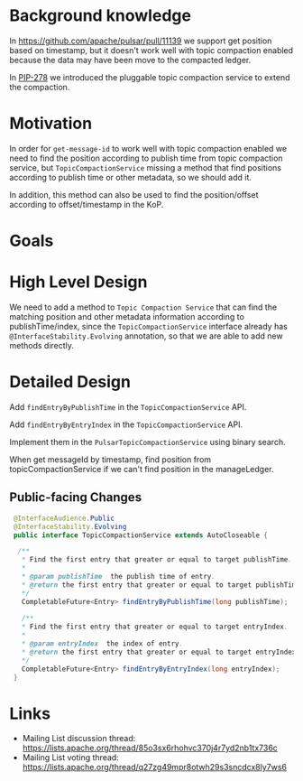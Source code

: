 # Background knowledge

In https://github.com/apache/pulsar/pull/11139 we support get position based on timestamp, but it doesn't work well with topic compaction enabled because the data may have been move to the compacted ledger.

In [PIP-278](https://github.com/apache/pulsar/pull/20624) we introduced the pluggable topic compaction service to extend the compaction.

# Motivation

In order for `get-message-id` to work well with topic compaction enabled we need to find the position according to publish time from topic compaction service,
but `TopicCompactionService` missing a method that find positions according to publish time or other metadata, so we should add it.

In addition, this method can also be used to find the position/offset according to offset/timestamp in the KoP.

# Goals

# High Level Design

We need to add a method to `Topic Compaction Service` that can find the matching position and other metadata information according to publishTime/index,
since the `TopicCompactionService` interface already has `@InterfaceStability.Evolving` annotation, so that we are able to add new methods directly. 

# Detailed Design

Add `findEntryByPublishTime` in the `TopicCompactionService` API.

Add `findEntryByEntryIndex` in the `TopicCompactionService` API.

Implement them in the `PulsarTopicCompactionService` using binary search.

When get messageId by timestamp, find position from topicCompactionService if we can't find position in the manageLedger.

## Public-facing Changes

 ```java
  @InterfaceAudience.Public
  @InterfaceStability.Evolving
  public interface TopicCompactionService extends AutoCloseable { 

   /**
    * Find the first entry that greater or equal to target publishTime.
    *
    * @param publishTime  the publish time of entry.
    * @return the first entry that greater or equal to target publishTime, this entry can be null.
    */
    CompletableFuture<Entry> findEntryByPublishTime(long publishTime);
    
    /**
    * Find the first entry that greater or equal to target entryIndex.
    *
    * @param entryIndex  the index of entry.
    * @return the first entry that greater or equal to target entryIndex, this entry can be null.
    */
    CompletableFuture<Entry> findEntryByEntryIndex(long entryIndex);
  }
  ```

# Links

* Mailing List discussion thread: https://lists.apache.org/thread/85o3sx6rhohvc370j4r7yd2nb1tx736c
* Mailing List voting thread: https://lists.apache.org/thread/q27zg49mpr8otwh29s3sncdcx8ly7ws6